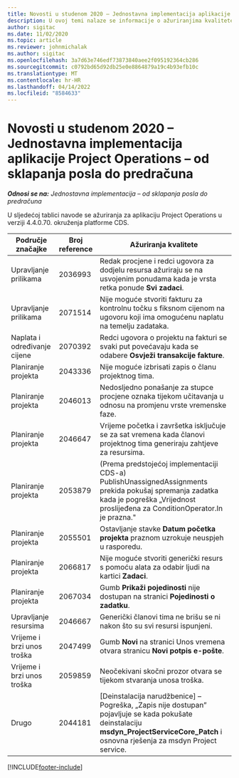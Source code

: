 ```yaml
---
title: Novosti u studenom 2020 – Jednostavna implementacija aplikacije Project Operations – od sklapanja posla do predračuna
description: U ovoj temi nalaze se informacije o ažuriranjima kvalitete dostupnim u izdanju osnovne implementacije aplikacije Project Operations za studeni 2020. – od sklapanja posla do predračuna.
author: sigitac
ms.date: 11/02/2020
ms.topic: article
ms.reviewer: johnmichalak
ms.author: sigitac
ms.openlocfilehash: 3a7d63e746edf73873840aee2f095192364cb286
ms.sourcegitcommit: c0792bd65d92db25e0e8864879a19c4b93efb10c
ms.translationtype: MT
ms.contentlocale: hr-HR
ms.lasthandoff: 04/14/2022
ms.locfileid: "8584633"
---
```

# <a name="whats-new-november-2020---project-operations-lite-deployment---deal-to-proforma-invoicing"></a>Novosti u studenom 2020 – Jednostavna implementacija aplikacije Project Operations – od sklapanja posla do predračuna

_**Odnosi se na:** Jednostavna implementacija – od sklapanja posla do predračuna_

U sljedećoj tablici navode se ažuriranja za aplikaciju Project Operations u verziji 4.4.0.70. okruženja platforme CDS.

| Područje značajke                 | Broj reference | Ažuriranja kvalitete                                                                                                                                                                    |
|------------------------------|------------------|-----------------------------------------------------------------------------------------------------------------------------------------------------------------------------------|
|   Upravljanje prilikama       | 2036993          | Redak procjene i redci ugovora za dodjelu resursa ažuriraju se na usvojenim ponudama kada je vrsta retka ponude **Svi zadaci**.                                                 |
|   Upravljanje prilikama       | 2071514          | Nije moguće stvoriti fakturu za kontrolnu točku s fiksnom cijenom na ugovoru koji ima omogućenu naplatu na temelju zadataka.                                                                          |
| Naplata i određivanje cijene          | 2070392          | Redci ugovora o projektu na fakturi se svaki put povećavaju kada se odabere **Osvježi transakcije fakture**.                                                                       |
| Planiranje projekta             | 2043336          | Nije moguće izbrisati zapis o članu projektnog tima.                                                                                                                                    |
| Planiranje projekta             | 2046013          | Nedosljedno ponašanje za stupce procjene oznaka tijekom učitavanja u odnosu na promjenu vrste vremenske faze.                                                                                   |
| Planiranje projekta             | 2046647          | Vrijeme početka i završetka isključuje se za sat vremena kada članovi projektnog tima generiraju zahtjeve za resursima.                                                                      |
| Planiranje projekta             | 2053879          | (Prema predstojećoj implementaciji CDS-a) PublishUnassignedAssignments prekida pokušaj spremanja zadatka kada je pogreška „Vrijednost proslijeđena za ConditionOperator.In je prazna." |
| Planiranje projekta             | 2055501          | Ostavljanje stavke **Datum početka projekta** praznom uzrokuje neuspjeh u rasporedu.                                                                                                      |
| Planiranje projekta             | 2066817          | Nije moguće stvoriti generički resurs s pomoću alata za odabir ljudi na kartici **Zadaci**.                                                                                               |
| Planiranje projekta             | 2067034          | Gumb **Prikaži pojedinosti** nije dostupan na stranici **Pojedinosti o zadatku**.                                                                                                         |
| Upravljanje resursima          | 2046667          | Generički članovi tima ne brišu se ni nakon što su svi resursi ispunjeni.                                                                                                     |
| Vrijeme i brzi unos troška | 2047499          | Gumb **Novi** na stranici Unos vremena otvara stranicu **Novi potpis e-pošte**.                                                                                               |
| Vrijeme i brzi unos troška | 2059859          | Neočekivani skočni prozor otvara se tijekom stvaranja unosa troška.                                                                                                                         |
| Drugo                        | 2044181          | [Deinstalacija narudžbenice] – Pogreška, „Zapis nije dostupan” pojavljuje se kada pokušate deinstalaciju **msdyn_ProjectServiceCore_Patch** i osnovna rješenja za msdyn Project service.        |


[!INCLUDE[footer-include](../../includes/footer-banner.md)]